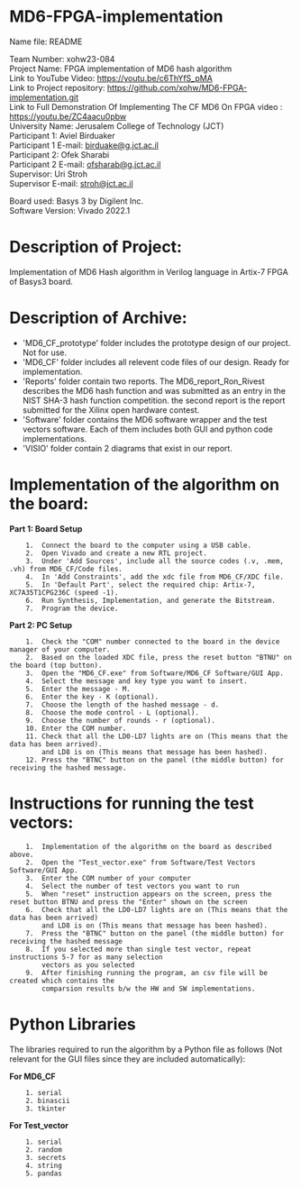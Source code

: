 
# MD6-FPGA-implementation
Name file: README


Team Number:				xohw23-084  
Project Name:				FPGA implementation of MD6 hash algorithm  
Link to YouTube Video:   https://youtu.be/c6ThYfS_pMA  
Link to Project repository:  https://github.com/xohw/MD6-FPGA-implementation.git  
Link to Full Demonstration Of Implementing The CF MD6 On FPGA video :	https://youtu.be/ZC4aacu0pbw  
University Name:			  Jerusalem College of Technology (JCT)  
Participant 1:				  Aviel Birduaker  
Participant 1 E-mail:			birduake@g.jct.ac.il  
Participant 2:				  Ofek Sharabi  
Participant 2 E-mail:			ofsharab@g.jct.ac.il  
Supervisor:				      Uri Stroh  
Supervisor E-mail:			stroh@jct.ac.il  
  
Board used:			        Basys 3 by Digilent Inc.  
Software Version:			Vivado 2022.1  

# Description of Project:  
Implementation of MD6 Hash algorithm in Verilog language in Artix-7 FPGA of Basys3 board.  


# Description of Archive:
* 'MD6_CF_prototype' folder includes the prototype design of our project. Not for use.  
* 'MD6_CF' folder includes all relevent code files of our design. Ready for implementation.   
* 'Reports' folder contain two reports. The MD6_report_Ron_Rivest describes the MD6 hash function and was submitted as an entry in the NIST SHA-3 hash function competition. the second report is the report submitted for the Xilinx open hardware contest.
* 'Software' folder contains the MD6 software wrapper and the test vectors software. Each of them includes both GUI and python code implementations.
* 'VISIO' folder contain 2 diagrams that exist in our report.    

# Implementation of the algorithm on the board:  

**Part 1: Board Setup**  

		1.  Connect the board to the computer using a USB cable.  
		2.  Open Vivado and create a new RTL project.  
		3.  Under 'Add Sources', include all the source codes (.v, .mem, .vh) from MD6_CF/Code files.   
		4.  In 'Add Constraints', add the xdc file from MD6_CF/XDC file. 
		5.  In 'Default Part', select the required chip: Artix-7, XC7A35T1CPG236C (speed -1).  
		6.  Run Synthesis, Implementation, and generate the Bitstream.  
		7.  Program the device.  

**Part 2: PC Setup**  

		1.  Check the "COM" number connected to the board in the device manager of your computer.  
		2.  Based on the loaded XDC file, press the reset button "BTNU" on the board (top button).  
		3.  Open the "MD6_CF.exe" from Software/MD6_CF Software/GUI App. 
		4.  Select the message and key type you want to insert.  
		5.  Enter the message - M.  
		6.  Enter the key - K (optional).   
		7.  Choose the length of the hashed message - d.  
		8.  Choose the mode control - L (optional).  
		9.  Choose the number of rounds - r (optional).  
		10. Enter the COM number.  
		11. Check that all the LD0-LD7 lights are on (This means that the data has been arrived). 
		    and LD8 is on (This means that message has been hashed).  
		12. Press the "BTNC" button on the panel (the middle button) for receiving the hashed message.  


# Instructions for running the test vectors:

		1.  Implementation of the algorithm on the board as described above.
		2.  Open the "Test_vector.exe" from Software/Test Vectors Software/GUI App.
		3.  Enter the COM number of your computer
		4.  Select the number of test vectors you want to run
		5.  When "reset" instruction appears on the screen, press the reset button BTNU and press the "Enter" shown on the screen
		6.  Check that all the LD0-LD7 lights are on (This means that the data has been arrived) 
		    and LD8 is on (This means that message has been hashed).
		7.  Press the "BTNC" button on the panel (the middle button) for receiving the hashed message
		8.  If you selected more than single test vector, repeat instructions 5-7 for as many selection
		    vectors as you selected
		9.  After finishing running the program, an csv file will be created which contains the
	 	    comparsion results b/w the HW and SW implementations. 

# Python Libraries

The libraries required to run the algorithm by a Python file as follows (Not relevant for the GUI files since they are included automatically):

**For MD6_CF**  

		1. serial
		2. binascii
		3. tkinter

**For Test_vector**  

		1. serial
		2. random
		3. secrets
		4. string
		5. pandas
		
	
